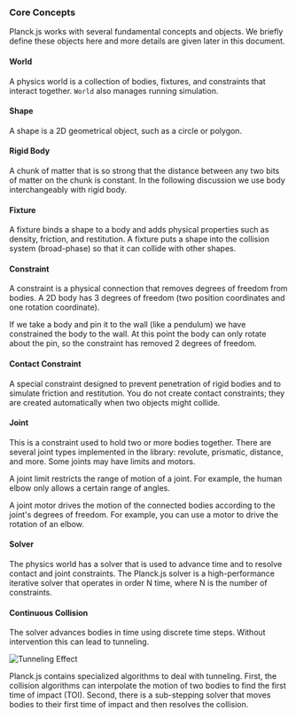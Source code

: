 ### Core Concepts
Planck.js works with several fundamental concepts and objects. We briefly
define these objects here and more details are given later in this
document.

#### World
A physics world is a collection of bodies, fixtures, and constraints that interact together.
`World` also manages running simulation.

#### Shape
A shape is a 2D geometrical object, such as a circle or polygon.

#### Rigid Body
A chunk of matter that is so strong that the distance between any two bits of matter on the chunk is constant.
In the following discussion we use body interchangeably with rigid body.

#### Fixture
A fixture binds a shape to a body and adds physical properties such as density, friction, and restitution.
A fixture puts a shape into the collision system (broad-phase) so that it can collide with other shapes.

#### Constraint
A constraint is a physical connection that removes degrees of freedom from bodies.
A 2D body has 3 degrees of freedom (two position coordinates and one rotation coordinate).

If we take a body and pin it to the wall (like a pendulum) we have constrained the body to the wall.
At this point the body can only rotate about the pin, so the constraint has removed 2 degrees of freedom.

#### Contact Constraint
A special constraint designed to prevent penetration of rigid bodies and to simulate friction and restitution.
You do not create contact constraints; they are created automatically when two objects might collide.

#### Joint
This is a constraint used to hold two or more bodies together. There are several joint types implemented in the library: revolute, prismatic, distance, and more.
Some joints may have limits and motors.

A joint limit restricts the range of motion of a joint. For example, the human elbow only allows a certain range of angles.

A joint motor drives the motion of the connected bodies according to the joint's degrees of freedom. For example, you can use a motor to drive the rotation of an elbow.

#### Solver
The physics world has a solver that is used to advance time and to resolve contact and joint constraints.
The Planck.js solver is a high-performance iterative solver that operates in order N time, where N is the number of constraints.

#### Continuous Collision
The solver advances bodies in time using discrete time steps. Without intervention this can lead to tunneling.

![Tunneling Effect](./images/tunneling1.svg)

Planck.js contains specialized algorithms to deal with tunneling. First, the collision algorithms can interpolate the motion of two bodies to find the first time of impact (TOI).
Second, there is a sub-stepping solver that moves bodies to their first time of impact and then resolves the collision.
